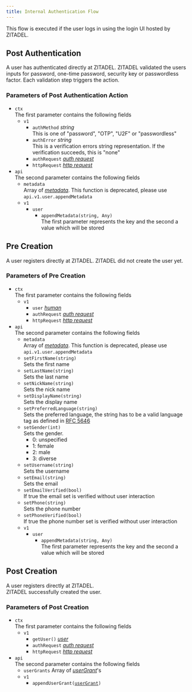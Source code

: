 ```yaml
---
title: Internal Authentication Flow
---
```


This flow is executed if the user logs in using the login UI hosted by ZITADEL.

## Post Authentication

A user has authenticated directly at ZITADEL.
ZITADEL validated the users inputs for password, one-time password, security key or passwordless factor.
Each validation step triggers the action.

### Parameters of Post Authentication Action

- `ctx`  
  The first parameter contains the following fields
    - `v1`
        - `authMethod` *string*  
          This is one of "password", "OTP", "U2F" or "passwordless"
        - `authError` *string*  
          This is a verification errors string representation. If the verification succeeds, this is "none"
        - `authRequest` [*auth request*](/docs/apis/actions/objects#auth-request)
        - `httpRequest` [*http request*](/docs/apis/actions/objects#http-request)
- `api`  
  The second parameter contains the following fields
    - `metadata`  
      Array of [*metadata*](./objects#metadata-with-value-as-bytes). This function is deprecated, please use `api.v1.user.appendMetadata`
    - `v1`
        - `user`
            - `appendMetadata(string, Any)`  
              The first parameter represents the key and the second a value which will be stored

## Pre Creation

A user registers directly at ZITADEL.
ZITADEL did not create the user yet.

### Parameters of Pre Creation

- `ctx`  
  The first parameter contains the following fields
    - `v1`
        - `user` [*human*](./objects#human-user)
        - `authRequest` [*auth request*](/docs/apis/actions/objects#auth-request)
        - `httpRequest` [*http request*](/docs/apis/actions/objects#http-request)
- `api`  
  The second parameter contains the following fields
    - `metadata`  
      Array of [*metadata*](./objects#metadata-with-value-as-bytes). This function is deprecated, please use `api.v1.user.appendMetadata`
    - `setFirstName(string)`  
      Sets the first name
    - `setLastName(string)`  
      Sets the last name
    - `setNickName(string)`  
      Sets the nick name
    - `setDisplayName(string)`  
      Sets the display name
    - `setPreferredLanguage(string)`  
      Sets the preferred language, the string has to be a valid language tag as defined in [RFC 5646](https://www.rfc-editor.org/rfc/rfc5646)
    - `setGender(int)`  
      Sets the gender.
      <ul><li>0: unspecified</li><li>1: female</li><li>2: male</li><li>3: diverse</li></ul>
    - `setUsername(string)`  
      Sets the username
    - `setEmail(string)`  
      Sets the email
    - `setEmailVerified(bool)`  
      If true the email set is verified without user interaction
    - `setPhone(string)`  
      Sets the phone number
    - `setPhoneVerified(bool)`  
      If true the phone number set is verified without user interaction
    - `v1`
        - `user`
            - `appendMetadata(string, Any)`  
              The first parameter represents the key and the second a value which will be stored

## Post Creation

A user registers directly at ZITADEL.  
ZITADEL successfully created the user.

### Parameters of Post Creation

- `ctx`  
  The first parameter contains the following fields
    - `v1`
        - `getUser()` [*user*](./objects#user)
        - `authRequest` [*auth request*](/docs/apis/actions/objects#auth-request)
        - `httpRequest` [*http request*](/docs/apis/actions/objects#http-request)
- `api`  
  The second parameter contains the following fields
    - `userGrants` Array of [*userGrant*](./objects#user-grant)'s
    - `v1`
        - `appendUserGrant(`[`userGrant`](./objects#user-grant)`)`
